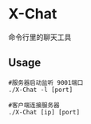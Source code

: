 # X-Chat
命令行里的聊天工具

## Usage
```shell
#服务器启动监听 9001端口
./X-Chat -l [port]

#客户端连接服务器
./X-Chat [ip] [port]
```